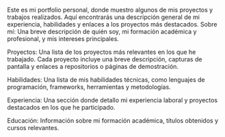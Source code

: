 Este es mi portfolio personal, donde muestro algunos de mis proyectos y trabajos realizados. Aquí encontrarás una descripción general de mi experiencia, habilidades y enlaces a los proyectos más destacados.
Sobre mí: Una breve descripción de quién soy, mi formación académica y profesional, y mis intereses principales.

Proyectos: Una lista de los proyectos más relevantes en los que he trabajado. Cada proyecto incluye una breve descripción, capturas de pantalla y enlaces a repositorios o páginas de demostración.

Habilidades: Una lista de mis habilidades técnicas, como lenguajes de programación, frameworks, herramientas y metodologías.

Experiencia: Una sección donde detallo mi experiencia laboral y proyectos destacados en los que he participado.

Educación: Información sobre mi formación académica, títulos obtenidos y cursos relevantes.
